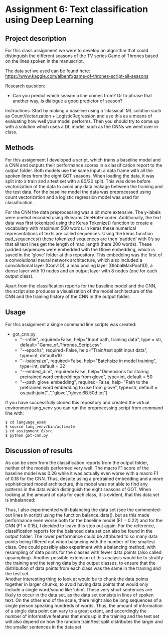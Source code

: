 
# Assignment 6: Text classification using Deep Learning

## Project description 
For this class assignment we were to develop an algorithm that could distinguish the different seasons of the TV series Game of Thrones based on the lines spoken in the manuscript. 

The data set we used can be found here: https://www.kaggle.com/albenft/game-of-thrones-script-all-seasons

Research question: 
* Can you predict which season a line comes from? Or to phrase that another way, is dialogue a good predictor of season?

Instructions: 
Start by making a baseline using a 'classical' ML solution such as CountVectorization + LogisticRegression and use this as a means of evaluating how well your model performs. Then you should try to come up with a solution which uses a DL model, such as the CNNs we went over in class.


## Methods
For this assignment I developed a script, which trains a baseline model and a CNN and outputs their performance scores in a classification report to the output folder. Both models use the same input: a data frame with all the spoken lines from the eight GOT seasons. When loading the data, it was split into a train and a test set with a 80/20 split. This was done before vectorization of the data to avoid any data leakage between the training and the test data. For the baseline model the data was preprocessed using count vectorization and a logistic regression model was used for classification. 

For the CNN the data preprocessing was a bit more extensive. The y-labels were onehot encoded using Sklearns OneHotEncoder. Additionally, the text data was first tokenized using the Keras Tokenize() function to create a vocabulary with maximum 500 words. In keras these numerical representations of texts are called sequences. Using the keras function pad_sequences() these tokenized sequences are then ‘padded’ with 0’s  so that all text lines get the length of max_length (here 200 words). These padded sequences were embedded with the Glove embedding, which is saved in the ‘glove’ folder at this repository. This embedding was the first of a convolutional neural network architecture, which also included a convolutional layer (Conv1D), a max pooling layer (GlobalMaxPool1D), a dense layer with 10 nodes and an output layer with 8 nodes (one for each output class). 

Apart from the classification reports for the baseline model and the CNN, the script also produces a visualization of the model architecture of the CNN and the training history of the CNN in the output folder.


## Usage
For this assignment a single command line scripts was created: 
* got_cnn.py
    * "--infile", required=False, help="Input path, training data", type = str, default="Game_of_Thrones_Script.csv" 
    * "--epochs", required=False, help="Train/test split input data", type=int, default=10
    * "--batchsize", required=False, help="Batchsize in model training", type=int, default = 32
    * "--embed_dim", required=False, help="Dimensions for storing pretrained word embeddings from glove", type=int, default = 50
    * "--path_glove_embedding", required=False, help="Path to the pretrained word embedding to use from glove", type=str, default = os.path.join("..","glove","glove.6B.50d.txt")

If you have successfully cloned this repository and created the virtual environment lang_venv you can run the preprocessing script from command line with:

```
$ cd language_exam
$ source lang_venv/bin/activate
$ cd assignment_6/src
$ python got-cnn.py

```

## Discussion of results
As can be seen from the classification reports from the output folder, neither of the models performed very well. The macro F1 score of the baseline model was 0.26 while it was actually even worse with a macro F1 of 0.18 for the CNN. Thus, despite using a pretrained embedding and a more sophisticated model architecture, this model was not able to find any patterns in the data which distinguish the eight seasons of GOT. When looking at the amount of data for each class, it is evident, that this data set is imbalanced:



Thus, I also experimented with balancing the data set (see the commented-out lines in script) using the function balance_data(), but as this made performance even worse both for the baseline model (F1 = 0.22) and for the CNN (F1 = 0.15), I decided to leave this step out again. For the reference, classification reports for the balanced data set can also be found in the output folder. 
The lower performance could be attributed to so many data points being filtered out when balancing with the number of the smallest class. One could possibly also experiment with a balancing method, with resampling of data points for the classes with fewer data points (also called upsampling). Another possible extension of this analysis would be to stratify the training and the testing data by the output classes, to ensure that the distribution of data points from each class was the same in the training and the test set.  
Another interesting thing to look at would be to chunk the data points together in larger chunks, to avoid having data points that would only include a single word/sound like ‘uhm’. These very short sentences are likely to occur in the data set, as the data set consists in lines of spoken text. On the other end of the scale, there might also be long sequences of a single person speaking hundreds of words. Thus, the amount of information of a single data point can vary to a great extent, and accordingly the number of informative features that ends up in the training and the test set will also depend on how the random train/test split distributes the larger and the smaller sentences in the data set. 


